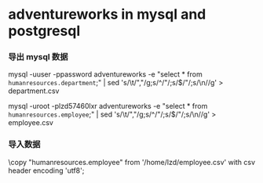 # adventureworks in mysql and postgresql

### 导出 mysql 数据
mysql -uuser -ppassword  adventureworks -e "select * from `humanresources.department`;" | sed 's/\t/","/g;s/^/"/;s/$/"/;s/\n//g' > department.csv


mysql -uroot -plzd57460lxr  adventureworks -e "select * from `humanresources.employee`;" | sed 's/\t/","/g;s/^/"/;s/$/"/;s/\n//g' > employee.csv



### 导入数据
\copy "humanresources.employee" from '/home/lzd/employee.csv' with csv header encoding 'utf8';
